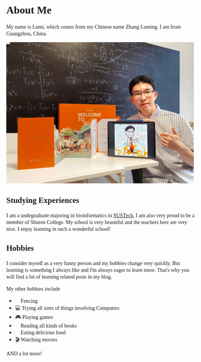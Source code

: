 # <span style="font-family:Arno Pro"> About Me

<span style="font-family:Arno Pro"> My name is Lumi, which comes from my Chinese name Zhang Luming. I am from Guangzhou, China. 

<img src="../Life/image/Me.jpg" width="500" alt="yep, that's me">


## <span style="font-family:Arno Pro">Studying Experiences

<span style="font-family:Arno Pro">I am a undegraduate majoring in bioinformatics in [SUSTech](https://sustech.edu.cn), I am also very proud to be a member of Shuren College. My school is very beautiful and the teachers here are very nice. I enjoy learning in such a wonderful school! 

## <span style="font-family:Arno Pro">Hobbies
<span style="font-family:Arno Pro">I consider myself as a very funny person and my hobbies change very quickly. But learning is something I always like and I'm always eager to learn more. That's why you will find a lot of learning related posts in my blog.

<span style="font-family:Arno Pro"> My other hobbies include
- <span style="font-family:Arno Pro"> 🤺 Fencing
- <span style="font-family:Arno Pro"> 💻 Trying all sorts of things involving Computers
- <span style="font-family:Arno Pro"> 🎮 Playing games
- <span style="font-family:Arno Pro"> 📖 Reading all kinds of books
- <span style="font-family:Arno Pro"> 🍕 Eating delicious food
- <span style="font-family:Arno Pro"> 🎬 Watching movies

<span style="font-family:Arno Pro"> AND a lot more!